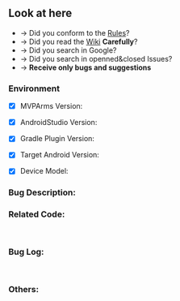 ## Look at here

- → Did you conform to the [Rules](https://github.com/JessYanCoding/MVPArms/issues/150)?
- → Did you read the [Wiki](https://github.com/JessYanCoding/MVPArms/wiki) **Carefully**?
- → Did you search in Google?
- → Did you search in openned&closed Issues?
- → **Receive only bugs and suggestions**

### Environment

- [x] MVPArms Version: <!-- like: v2.3.1 -->
- [x] AndroidStudio Version: <!-- like: v3.0.0 -->
- [x] Gradle Plugin Version: <!-- like: v3.0.0 -->
- [x] Target Android Version: <!-- like: Android 5.0 -->
- [x] Device Model: <!-- like: Nexus 6 -->


### Bug Description:
<!-- 不接受框架之外的问题, 比如说 Retrofit 怎么使用, 不接受基础的问题以及 Google 或者百度能搜索到的问题, 比如说 Gradle 怎么下载不了三方库, 不接受已经回答过的 issues, 比如说 DaggerAppComponent, DaggerUserComponent 文件怎么不存在, 提问前最好先看下 https://github.com/JessYanCoding/MVPArms/issues/150, 当发现此 issues 在不满足要求的情况下, 会在不被告知的情况下直接被 close -->


### Related Code:
```java
  

```

### Bug Log:
```log


```

### Others:
